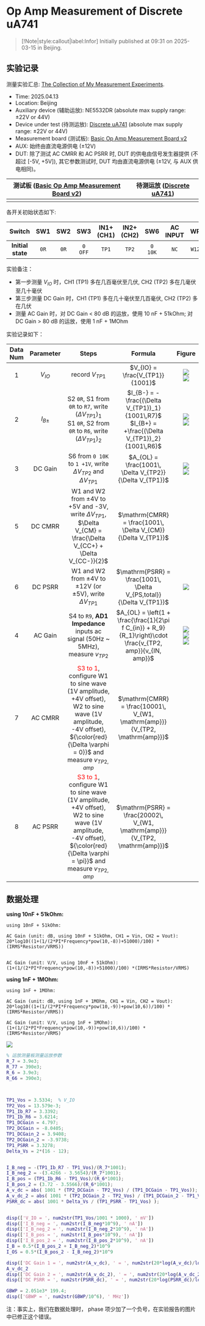 # Op Amp Measurement of Discrete uA741


> [!Note|style:callout|label:Infor]
> Initially published at 09:31 on 2025-03-15 in Beijing.

## 实验记录

测量实验汇总: [The Collection of My Measurement Experiments](<Electronics/The Collection of My Measurement Experiments.md>).

- Time: 2025.04.13 
- Location: Beijing
- Auxiliary device (辅助运放): NE5532DR (absolute max supply range: ±22V or 44V)
- Device under test (待测运放): [Discrete uA741](<ElectronicDesigns/μA741 using Discrete BJTs (SOT-23).md>) (absolute max supply range: ±22V or 44V)
- Measurement board (测试板): [Basic Op Amp Measurement Board v2](<ElectronicDesigns/Basic Op Amp Measurement Board v2.md>)
- AUX: 始终由直流电源供电 (±12V)
- DUT: 除了测试 AC CMRR 和 AC PSRR 时, DUT 的供电由信号发生器提供 (不超过 [-5V, +5V]), 其它参数测试时, DUT 均由直流电源供电 (±12V, 与 AUX 供电相同)。


<div class='center'>

| 测试板 ([Basic Op Amp Measurement Board v2](<ElectronicDesigns/Basic Op Amp Measurement Board v2.md>)) | 待测运放 ([Discrete uA741](<ElectronicDesigns/μA741 using Discrete BJTs (SOT-23).md>)) |
|:-:|:-:|
 |  |  
</div>








各开关初始状态如下:
<div class='center'>

| Switch | SW1 | SW2 | SW3 | IN1+ (CH1) | IN2+ (CH2) | SW6 | AC INPUT | WP | DUTVCC |
|:-:|:-:|:-:|:-:|:-:|:-:|:-:|:-:|:-:|:-:|
 | **Initial state** | `0R` | `0R` | `0 OFF` | `TP1` | `TP2` | `0 10K` | `NC` | `W12` | `WP+-` or `AUX+-`  |

</div>









实验备注：
- 第一步测量 $V_{IO}$ 时，CH1 (TP1) 多在几百毫伏至几伏, CH2 (TP2) 多在几毫伏至几十毫伏
- 第三步测量 DC Gain 时，CH1 (TP1) 多在几十毫伏至几百毫伏, CH2 (TP2) 多在几伏
- 测量 AC Gain 时，对 DC Gain < 80 dB 的运放，使用 10 nF + 51kOhm; 对 DC Gain > 80 dB 的运放，使用 1 nF + 1MOhm








实验记录如下：
<div class='center'>

| Data Num | Parameter | Steps | Formula | Figure |
|:-:|:-:|:-:|:-:|:-:|
 | 1 | $V_{IO}$ |record $V_{TP1}$ | $V_{IO} = \frac{V_{TP1}}{1001}$  | <div class="center"><img src="https://imagebank-0.oss-cn-beijing.aliyuncs.com/VS-PicGo/2025-05-16-19-13-28_Op Amp Measurement of Discrete uA741.png"/></div><div class="center"><img src="https://imagebank-0.oss-cn-beijing.aliyuncs.com/VS-PicGo/2025-05-16-20-28-23_Op Amp Measurement of Discrete uA741.png"/></div> |
 | 2 | $I_{B\pm}$ |S2 `0R`, S1 from `0R` to `R7`, write $(\Delta V_{TP1})_{1}$ <br> S1 `0R`, S2 from `0R` to `R6`, write $(\Delta V_{TP1})_{2}$ | $I_{B-} = - \frac{(\Delta V_{TP1})_1}{1001\,R7}$ <br> $I_{B+} = +\frac{(\Delta V_{TP1})_2}{1001\,R6}$ | <div class="center"><img src="https://imagebank-0.oss-cn-beijing.aliyuncs.com/VS-PicGo/2025-05-16-19-15-41_Op Amp Measurement of Discrete uA741.png"/></div><div class="center"><img src="https://imagebank-0.oss-cn-beijing.aliyuncs.com/VS-PicGo/2025-05-16-19-21-17_Op Amp Measurement of Discrete uA741.png"/></div> |
 | 3 | DC Gain | S6 from `0 10K` to `1 +1V`, write $\Delta V_{TP2}$ and $\Delta V_{TP1}$ | $A_{OL} = \frac{1001\, \Delta V_{TP2}}{\Delta V_{TP1}}$  | <div class="center"><img src="https://imagebank-0.oss-cn-beijing.aliyuncs.com/VS-PicGo/2025-05-16-19-23-33_Op Amp Measurement of Discrete uA741.png"/></div><div class="center"><img src="https://imagebank-0.oss-cn-beijing.aliyuncs.com/VS-PicGo/2025-05-16-19-32-53_Op Amp Measurement of Discrete uA741.png"/></div> |
 | 5 | DC CMRR |W1 and W2 from ±4V to +5V and -3V, write $\Delta V_{TP1}$, $\Delta V_{CM} = \frac{\Delta V_{CC+} + \Delta V_{CC-}}{2}$ | $\mathrm{CMRR} = \frac{1001\, \Delta V_{CM}}{\Delta V_{TP1}}$ |  |
 | 6 | DC PSRR |W1 and W2 from ±4V to ±12V (or ±5V), write $\Delta V_{TP1}$ | $\mathrm{PSRR} = \frac{1001\, \Delta V_{PS,total}}{\Delta V_{TP1}}$ | <div class="center"><img src="https://imagebank-0.oss-cn-beijing.aliyuncs.com/VS-PicGo/2025-05-16-19-37-10_Op Amp Measurement of Discrete uA741.png"/></div> |
 | 4 | AC Gain | S4 to `R9`, **AD1 Impedance** inputs ac signal (50Hz ~ 5MHz), measure $v_{TP2}$ | $A_{OL} = \left(1 + \frac{\frac{1}{2\pi f C_{in}} + R_9}{R_1}\right)\cdot \frac{v_{TP2, amp}}{v_{IN, amp}}$ | <div class="center"><img src="https://imagebank-0.oss-cn-beijing.aliyuncs.com/VS-PicGo/2025-05-16-20-06-59_Op Amp Measurement of Discrete uA741.png"/></div><div class="center"><img src="https://imagebank-0.oss-cn-beijing.aliyuncs.com/VS-PicGo/2025-05-16-20-08-31_Op Amp Measurement of Discrete uA741.png"/></div><div class="center"><img src="https://imagebank-0.oss-cn-beijing.aliyuncs.com/VS-PicGo/2025-05-16-20-10-02_Op Amp Measurement of Discrete uA741.png"/></div> |
 | 7 | AC CMRR | <span style='color:red'> S3 to 1</span>, configure W1 to sine wave (1V amplitude, +4V offset), W2 to sine wave (1V amplitude, -4V offset), ${\color{red}{\Delta \varphi = 0}}$ and measure $v_{TP2, amp}$ | $\mathrm{CMRR} = \frac{10001\, V_{W1, \mathrm{amp}}}{V_{TP2, \mathrm{amp}}}$ |  |
 | 8 | AC PSRR |<span style='color:red'> S3 to 1</span>, configure W1 to sine wave (1V amplitude, +4V offset), W2 to sine wave (1V amplitude, -4V offset), ${\color{red}{\Delta \varphi = \pi}}$ and measure $v_{TP2, amp}$ | $\mathrm{PSRR} = \frac{20002\, V_{W1, \mathrm{amp}}}{V_{TP2, \mathrm{amp}}}$ |  |

</div>


<!-- 
第二次测量：

<div class='center'>

| Data Num | Parameter | Steps | Formula | Figure |
|:-:|:-:|:-:|:-:|:-:|
 | 1 | $V_{IO}$ |record $V_{TP1}$ | $V_{IO} = \frac{V_{TP1}}{1001}$  | <div class="center"><img src="https://imagebank-0.oss-cn-beijing.aliyuncs.com/VS-PicGo/2025-05-16-20-35-00_Op Amp Measurement of Discrete uA741.png"/></div> |
 | 2 | $I_{B\pm}$ |S2 `0R`, S1 from `0R` to `R7`, write $(\Delta V_{TP1})_{1}$ <br> S1 `0R`, S2 from `0R` to `R6`, write $(\Delta V_{TP1})_{2}$ | $I_{B-} = - \frac{(\Delta V_{TP1})_1}{1001\,R7}$ <br> $I_{B+} = +\frac{(\Delta V_{TP1})_2}{1001\,R6}$ |  |
 | 3 | DC Gain | S6 from `0 10K` to `1 +1V`, write $\Delta V_{TP2}$ and $\Delta V_{TP1}$ | $A_{OL} = \frac{1001\, \Delta V_{TP2}}{\Delta V_{TP1}}$  |  |
 | 5 | DC CMRR |W1 and W2 from ±4V to +5V and -3V, write $\Delta V_{TP1}$, $\Delta V_{CM} = \frac{\Delta V_{CC+} + \Delta V_{CC-}}{2}$ | $\mathrm{CMRR} = \frac{1001\, \Delta V_{CM}}{\Delta V_{TP1}}$ |  |
 | 6 | DC PSRR |W1 and W2 from ±4V to ±12V (or ±5V), write $\Delta V_{TP1}$ | $\mathrm{PSRR} = \frac{1001\, \Delta V_{PS,total}}{\Delta V_{TP1}}$ |  |
 | 4 | AC Gain | S4 to `R9`, **AD1 Impedance** inputs ac signal (50Hz ~ 5MHz), measure $v_{TP2}$ | $A_{OL} = \left(1 + \frac{\frac{1}{2\pi f C_{in}} + R_9}{R_1}\right)\cdot \frac{v_{TP2, amp}}{v_{IN, amp}}$ |  |
 | 7 | AC CMRR | <span style='color:red'> S3 to 1</span>, configure W1 to sine wave (1V amplitude, +4V offset), W2 to sine wave (1V amplitude, -4V offset), ${\color{red}{\Delta \varphi = 0}}$ and measure $v_{TP2, amp}$ | $\mathrm{CMRR} = \frac{10001\, V_{W1, \mathrm{amp}}}{V_{TP2, \mathrm{amp}}}$ |  |
 | 8 | AC PSRR |<span style='color:red'> S3 to 1</span>, configure W1 to sine wave (1V amplitude, +4V offset), W2 to sine wave (1V amplitude, -4V offset), ${\color{red}{\Delta \varphi = \pi}}$ and measure $v_{TP2, amp}$ | $\mathrm{PSRR} = \frac{20002\, V_{W1, \mathrm{amp}}}{V_{TP2, \mathrm{amp}}}$ |  |

</div>
 -->


<!-- 
ac gain 废弃数据
<div class="center"><img src="https://imagebank-0.oss-cn-beijing.aliyuncs.com/VS-PicGo/2025-05-16-20-02-59_Op Amp Measurement of Discrete uA741.png"/></div><div class="center"><img src="https://imagebank-0.oss-cn-beijing.aliyuncs.com/VS-PicGo/2025-05-16-19-56-21_Op Amp Measurement of Discrete uA741.png"/></div>
 -->


## 数据处理



**using 10nF + 51kOhm:**
``` script
using 10nF + 51kOhm:

AC Gain (unit: dB, using 10nF + 51kOhm, CH1 = Vin, CH2 = Vout):
20*log10((1+(1/(2*PI*Frequency*pow(10,-8))+51000)/100) *(IRMS*Resistor/VRMS))


AC Gain (unit: V/V, using 10nF + 51kOhm):
(1+(1/(2*PI*Frequency*pow(10,-8))+51000)/100) *(IRMS*Resistor/VRMS)

```

**using 1nF + 1MOhm:**
``` script
using 1nF + 1MOhm:

AC Gain (unit: dB, using 1nF + 1MOhm, CH1 = Vin, CH2 = Vout):
20*log10((1+(1/(2*PI*Frequency*pow(10,-9))+pow(10,6))/100) *(IRMS*Resistor/VRMS))

AC Gain (unit: V/V, using 1nF + 1MOhm):
(1+(1/(2*PI*Frequency*pow(10,-9))+pow(10,6))/100) *(IRMS*Resistor/VRMS)

```

<div class="center"><img src="https://imagebank-0.oss-cn-beijing.aliyuncs.com/VS-PicGo/2025-05-16-21-10-35_Op Amp Measurement of Discrete uA741.png"/></div>

``` matlab
% 运放测量板测量运放参数
R_7 = 3.9e3;
R_77 = 390e3;
R_6 = 3.9e3;
R_66 = 390e3;



TP1_Vos = 3.5334;  % V_IO
TP2_Vos = 13.579e-3;
TP1_Ib_R7 = 3.3392;
TP1_Ib_R6 = 3.6214;
TP1_DCGain = 4.797;
TP2_DCGain = -8.0405;
TP1_DCGain_2 = 3.9408;
TP2_DCGain_2 = -3.9738;
TP1_PSRR = 3.3278;
Delta_Vs = 2*(16 - 12);


I_B_neg = -(TP1_Ib_R7 - TP1_Vos)/(R_7*1001);
I_B_neg_2 = -(3.4266 - 3.5654)/(R_7*1001);
I_B_pos = (TP1_Ib_R6 - TP1_Vos)/(R_6*1001);
I_B_pos_2 = (3.72 - 3.5566)/(R_6*1001);
A_v_dc = abs( 1001 * (TP2_DCGain - TP2_Vos) / (TP1_DCGain - TP1_Vos));
A_v_dc_2 = abs( 1001 * (TP2_DCGain_2 - TP2_Vos) / (TP1_DCGain_2 - TP1_Vos));
PSRR_dc = abs( 1001 * Delta_Vs / (TP1_PSRR - TP1_Vos) );


disp(['V_IO = ', num2str(TP1_Vos/1001 * 1000), ' mV'])
disp(['I_B_neg = ', num2str(I_B_neg*10^9), ' nA'])
disp(['I_B_neg_2 = ', num2str(I_B_neg_2*10^9), ' nA'])
disp(['I_B_pos = ', num2str(I_B_pos*10^9), ' nA'])
disp(['I_B_pos_2 = ', num2str(I_B_pos_2*10^9), ' nA'])
I_B = 0.5*(I_B_pos_2 + I_B_neg_2)*10^9
I_OS = 0.5*(I_B_pos_2 - I_B_neg_2)*10^9

disp(['DC Gain 1 = ', num2str(A_v_dc), ' = ', num2str(20*log(A_v_dc)/log(10)), ' dB'])
A_v_dc_2
disp(['DC Gain 2 = ', num2str(A_v_dc_2), ' = ', num2str(20*log(A_v_dc_2)/log(10)), ' dB'])
disp(['DC PSRR = ', num2str(PSRR_dc), ' = ', num2str(20*log(PSRR_dc)/log(10)), ' dB'])

GBWP = 2.051e3* 199.4;
disp(['GBWP = ', num2str(GBWP/10^6), ' MHz'])


```

注：事实上，我们在数据处理时， phase 项少加了一个负号，在实验报告的图片中已修正这个错误。